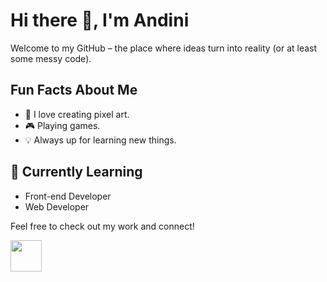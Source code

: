 # Hi there 👋, I'm Andini
Welcome to my GitHub – the place where ideas turn into reality (or at least some messy code).

## Fun Facts About Me  
- 🚀 I love creating pixel art.  
- 🎮 Playing games.  
- 💡 Always up for learning new things.  

## 🌱 Currently Learning
- Front-end Developer
- Web Developer

Feel free to check out my work and connect!

<img src="https://hrcdn.net/fcore/assets/badges/java-9d05b1f559.svg" width="50" height="50">
